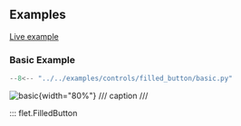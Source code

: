## Examples

[Live example](https://flet-controls-gallery.fly.dev/buttons/filledbutton)

### Basic Example

```python
--8<-- "../../examples/controls/filled_button/basic.py"
```

![basic](../../examples/controls/filled_button/media/basic.png){width="80%"}
/// caption
///

::: flet.FilledButton
